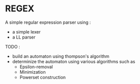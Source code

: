 # REGEX

A simple regular expression parser using :
- a simple lexer
- a LL parser

TODO :
- build an automaton using thompson's algorithm
- determinize the automaton using various algorithms such as
    - Epsilon-removal
    - Minimization
    - Powerset construction